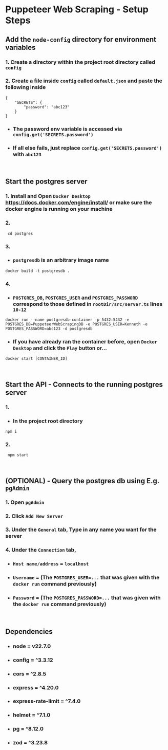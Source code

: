 # Puppeteer Web Scraping - Setup Steps
## Add the `node-config` directory for environment variables
### 1. Create a directory within the project root directory called `config`

### 2. Create a file inside `config` called `default.json` and paste the following inside
```
{
	"SECRETS": {
		"password": "abc123"
	}
}
```
- ### The password env variable is accessed via `config.get('SECRETS.password')`

- ### If all else fails, just replace `config.get('SECRETS.password')` with `abc123`

<br>

## Start the postgres server
### 1. Install and Open `Docker Desktop` https://docs.docker.com/engine/install/ or make sure the docker engine is running on your machine

### 2.
```
 cd postgres
```

### 3.
- ### `postgresdb` is an arbitrary image name
```
docker build -t postgresdb .
```

### 4.
- ### `POSTGRES_DB`, `POSTGRES_USER` and `POSTGRES_PASSWORD` correspond to those defined in `rootDir/src/server.ts` lines `10-12`
```
docker run --name postgresdb-container -p 5432:5432 -e POSTGRES_DB=PuppeteerWebScrapingDB -e POSTGRES_USER=Kenneth -e POSTGRES_PASSWORD=abc123 -d postgresdb
```

- ### If you have already ran the container before, open `Docker Desktop` and click the `Play` button or...
```
docker start [CONTAINER_ID]
```

<br>

## Start the API - Connects to the running postgres server
### 1.
- ### In the project root directory
```
npm i
```

### 2.
```
 npm start
```

<br>

## (OPTIONAL) - Query the postgres db using E.g. `pgAdmin`
### 1. Open `pgAdmin`

### 2. Click `Add New Server`

### 3. Under the `General` tab, Type in any name you want for the server

### 4. Under the `Connection` tab,
- ### `Host name/address` = `localhost`
- ### `Username` = (The `POSTGRES_USER=...` that was given with the `docker run` command previously)
- ### `Password` = (The `POSTGRES_PASSWORD=...` that was given with the `docker run` command previously)

<br>

## Dependencies
- ### node = v22.7.0
- ### config = ^3.3.12
- ### cors = ^2.8.5
- ### express = ^4.20.0
- ### express-rate-limit = ^7.4.0
- ### helmet = ^7.1.0
- ### pg = ^8.12.0
- ### zod = ^3.23.8